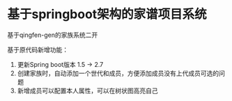 # 基于springboot架构的家谱项目系统

基于qingfen-gen的家族系统二开

基于原代码新增功能：
1. 更新Spring boot版本 1.5 -> 2.7
2. 创建家族时，自动添加一个世代和成员，方便添加成员没有上代成员可选的问题
3. 新增成员可以配置本人属性，可以在树状图高亮自己